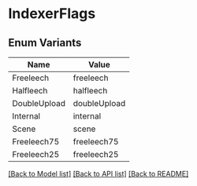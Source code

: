 # IndexerFlags

## Enum Variants

| Name | Value |
|---- | -----|
| Freeleech | freeleech |
| Halfleech | halfleech |
| DoubleUpload | doubleUpload |
| Internal | internal |
| Scene | scene |
| Freeleech75 | freeleech75 |
| Freeleech25 | freeleech25 |


[[Back to Model list]](../README.md#documentation-for-models) [[Back to API list]](../README.md#documentation-for-api-endpoints) [[Back to README]](../README.md)


